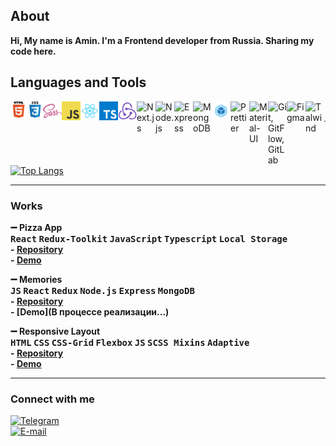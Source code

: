 ## About

<b>Hi, My name is Amin. I'm a Frontend developer from Russia. Sharing my code here.</b>



## Languages and Tools

<img align="left" alt="HTML5" width="26px" src="https://raw.githubusercontent.com/github/explore/80688e429a7d4ef2fca1e82350fe8e3517d3494d/topics/html/html.png"/>
<img align="left" alt="CSS3" width="26px" src="https://raw.githubusercontent.com/github/explore/80688e429a7d4ef2fca1e82350fe8e3517d3494d/topics/css/css.png" />
<img align="left" alt="Sass" width="30px" src="https://raw.githubusercontent.com/github/explore/80688e429a7d4ef2fca1e82350fe8e3517d3494d/topics/sass/sass.png"/>
<img align="left" alt="JavaScript" width="30px" src="https://raw.githubusercontent.com/github/explore/80688e429a7d4ef2fca1e82350fe8e3517d3494d/topics/javascript/javascript.png" />
<img align="left" alt="React" width="30px" src="https://raw.githubusercontent.com/github/explore/80688e429a7d4ef2fca1e82350fe8e3517d3494d/topics/react/react.png" />
<img align="left" alt="Typescript" width="30px" src="https://raw.githubusercontent.com/github/explore/80688e429a7d4ef2fca1e82350fe8e3517d3494d/topics/typescript/typescript.png" />
<img align="left" alt="Redux" width="30px" src="https://raw.githubusercontent.com/github/explore/78df643247d429f6cc873026c0622819ad797942/topics/redux/redux.png" />
<img align="left" alt="Next.js" width="30px" src="https://cdn.aglty.io/bwql7jyk/Attachments/NewItems/image_20211214122557_0.png" />
<img align="left" alt="Node.js" width="30px" src="https://media.tproger.ru/uploads/2022/04/node_js_icon-cover-icon-original.png" />
<img align="left" alt="Express" width="30px" src="https://wsofter.ru/wp-content/uploads/2017/12/node-express.png" />
<img align="left" alt="MongoDB" width="30px" src="https://www.ictdemy.com/images/5728/mdb.png" />
<img align="left" alt="Webpack" width="30px" src="https://raw.githubusercontent.com/github/explore/80688e429a7d4ef2fca1e82350fe8e3517d3494d/topics/webpack/webpack.png" />
<img align="left" alt="Prettier" width="30px" src="https://avatars.githubusercontent.com/u/25822731?s=280&v=4" />
<img align="left" alt="Material-UI" width="30px" src="https://v4.mui.com/static/logo.png" />
<img align="left" alt="Git, GitFlow, GitLab" width="30px" src="https://media.tproger.ru/uploads/2020/12/git_guide_for_beginners-cover-icon-original.png" />
<img align="left" alt="Figma" width="30px" src="https://play-lh.googleusercontent.com/efwNlvQ3pch_-hZ9xeHf6YF-f_rHzQQo21IVevPLOxpzSVfxuVKom2_7C6axFbC-3rU" />
<img align="left" alt="Talwind" width="30px" src="https://tailwindcss.com/_next/static/media/social-square.b622e290e82093c36cca57092ffe494f.jpg" />
<br>
<hr>

[![Top Langs](https://github-readme-stats.vercel.app/api/top-langs/?username=betteramsly&&theme=tokyonight&layout=compact)](https://github.com/anuraghazra/github-readme-stats)

<hr>


### Works   
<b>➖ Pizza App</b>
<br><b><kbd>React</kbd> <kbd>Redux-Toolkit</kbd> <kbd>JavaScript</kbd> <kbd>Typescript</kbd> <kbd>Local Storage</kbd></b>
<br><b>- [Repository](https://github.com/betteramsly/react-pizza)</b>
<br><b>- [Demo](https://react-pizza-pi-nine.vercel.app/)</b>

<b>➖ Memories</b>
<br><b><kbd>JS</kbd> <kbd>React</kbd> <kbd>Redux</kbd> <kbd>Node.js</kbd> <kbd>Express</kbd> <kbd>MongoDB</kbd></b>
<br><b>- [Repository](https://github.com/betteramsly/memories-project)</b>
<br><b>- [Demo](В процессе реализации...)</b>

<b>➖ Responsive Layout </b>
<br><b><kbd>HTML</kbd> <kbd>CSS</kbd> <kbd>CSS-Grid</kbd> <kbd>Flexbox</kbd> <kbd>JS</kbd> <kbd>SCSS Mixins</kbd> <kbd>Adaptive</kbd></b>
<br><b>- [Repository](https://github.com/betteramsly/portfolio)</b>
<br><b>- [Demo](https://betteramsly.github.io/portfolio/)</b>

<hr>

### Connect with me
 <a href="https://t.me/betteramsly">	<img alt="Telegram" src="https://img.shields.io/badge/@betteramsly-2CA5E0?style=for-the-badge&logo=telegram&logoColor=white" /></a>
 <br/>
  <a href="betteramsly@mail.ru/"><img alt="E-mail" src="https://img.shields.io/badge/betteramsly@mail.ru-%23E4405F.svg?style=for-the-badge&logo=Inbox&logoColor=white"/></a>
 <br/>
